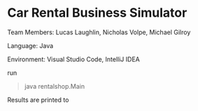 # Car Rental Business Simulator

Team Members: Lucas Laughlin, Nicholas Volpe, Michael Gilroy

Language: Java

Environment: Visual Studio Code, IntelliJ IDEA

run 
>java rentalshop.Main

Results are printed to 
